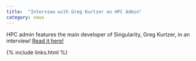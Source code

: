 ```yaml
---
title:  "Interview with Greg Kurtzer on HPC Admin"
category: news
---
```


HPC admin features the main developer of Singularity, Greg Kurtzer, in an interview! <a href="http://www.admin-magazine.com/HPC/Articles/Interview-with-Gregory-Kurtzer-Developer-of-Singularity" target="_blank">Read it here!</a>

{% include links.html %}
